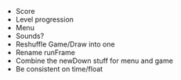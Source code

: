 * Score
* Level progression
* Menu
* Sounds?
* Reshuffle Game/Draw into one
* Rename runFrame
* Combine the newDown stuff for menu and game
* Be consistent on time/float